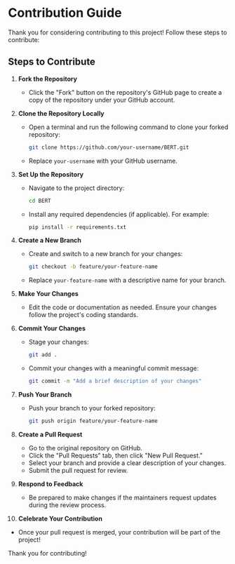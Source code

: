 # Contribution Guide

Thank you for considering contributing to this project! Follow these steps to contribute:

## Steps to Contribute

1. **Fork the Repository**  
   - Click the "Fork" button on the repository's GitHub page to create a copy of the repository under your GitHub account.

2. **Clone the Repository Locally**  
   - Open a terminal and run the following command to clone your forked repository:
     ```bash
     git clone https://github.com/your-username/BERT.git
     ```
   - Replace `your-username` with your GitHub username.

3. **Set Up the Repository**  
   - Navigate to the project directory:
     ```bash
     cd BERT
     ```
   - Install any required dependencies (if applicable). For example:
     ```bash
     pip install -r requirements.txt
     ```

4. **Create a New Branch**  
   - Create and switch to a new branch for your changes:
     ```bash
     git checkout -b feature/your-feature-name
     ```
   - Replace `your-feature-name` with a descriptive name for your branch.

5. **Make Your Changes**  
   - Edit the code or documentation as needed. Ensure your changes follow the project's coding standards.

6. **Commit Your Changes**  
   - Stage your changes:
     ```bash
     git add .
     ```
   - Commit your changes with a meaningful commit message:
     ```bash
     git commit -m "Add a brief description of your changes"
     ```

7. **Push Your Branch**  
   - Push your branch to your forked repository:
     ```bash
     git push origin feature/your-feature-name
     ```

8. **Create a Pull Request**  
   - Go to the original repository on GitHub.
   - Click the "Pull Requests" tab, then click "New Pull Request."
   - Select your branch and provide a clear description of your changes.
   - Submit the pull request for review.

9. **Respond to Feedback**  
   - Be prepared to make changes if the maintainers request updates during the review process.

10. **Celebrate Your Contribution**  
   - Once your pull request is merged, your contribution will be part of the project!

Thank you for contributing!